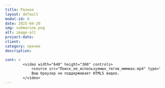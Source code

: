 ```yaml
---
title: Разное
layout: default
modal-id: 6
date: 2025-04-20
img: submarine.png
alt: image-alt
project-date: 
client: 
category: прочее
description: 

cont: >
        <video width="640" height="360" controls>
            <source src="Поиск_не_используемых_тегов_мимиах.mp4" type="video/mp4">
            Ваш браузер не поддерживает HTML5 видео.
        </video>
---
```

